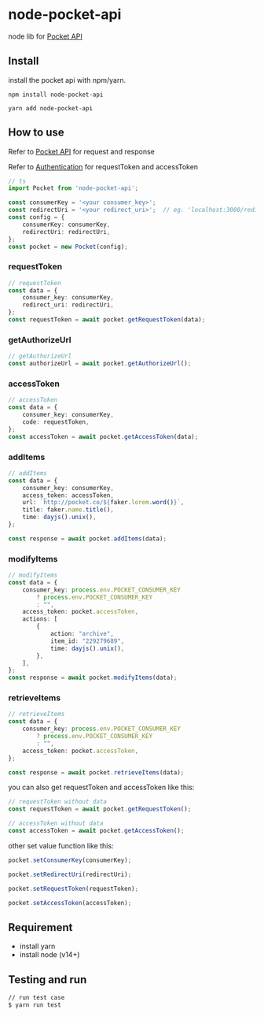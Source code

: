 # node-pocket-api

node lib for [Pocket API](http://getpocket.com/developer/docs/overview)

## Install

install the pocket api with npm/yarn.

`npm install node-pocket-api`

`yarn add node-pocket-api`

## How to use

Refer to [Pocket API](http://getpocket.com/developer/docs/overview) for request and response

Refer to [Authentication](http://getpocket.com/developer/docs/authentication) for requestToken and accessToken

```typescript
// ts
import Pocket from 'node-pocket-api';

const consumerKey = '<your consumer_key>';
const redirectUri = '<your redirect_uri>';  // eg. 'localhost:3000/redirect'
const config = {
    consumerKey: consumerKey,
    redirectUri: redirectUri,
};
const pocket = new Pocket(config);
```

### requestToken

```typescript
// requestToken
const data = {
    consumer_key: consumerKey,
    redirect_uri: redirectUri,
};
const requestToken = await pocket.getRequestToken(data);
```

### getAuthorizeUrl

```typescript
// getAuthorizeUrl
const authorizeUrl = await pocket.getAuthorizeUrl();
```

### accessToken

```typescript
// accessToken
const data = {
    consumer_key: consumerKey,
    code: requestToken,
};
const accessToken = await pocket.getAccessToken(data);
```

### addItems

```typescript
// addItems
const data = {
    consumer_key: consumerKey,
    access_token: accessToken,
    url: `http://pocket.co/${faker.lorem.word()}`,
    title: faker.name.title(),
    time: dayjs().unix(),
};

const response = await pocket.addItems(data);
```

### modifyItems

```typescript
// modifyItems
const data = {
    consumer_key: process.env.POCKET_CONSUMER_KEY
        ? process.env.POCKET_CONSUMER_KEY
        : "",
    access_token: pocket.accessToken,
    actions: [
        {
            action: "archive",
            item_id: "229279689",
            time: dayjs().unix(),
        },
    ],
};
const response = await pocket.modifyItems(data);
```

### retrieveItems

```typescript
// retrieveItems
const data = {
    consumer_key: process.env.POCKET_CONSUMER_KEY
        ? process.env.POCKET_CONSUMER_KEY
        : "",
    access_token: pocket.accessToken,
};

const response = await pocket.retrieveItems(data);
```

you can also get requestToken and accessToken like this:

```typescript
// requestToken without data
const requestToken = await pocket.getRequestToken();

// accessToken without data
const accessToken = await pocket.getAccessToken();
```

other set value function like this:

```typescript
pocket.setConsumerKey(consumerKey);

pocket.setRedirectUri(redirectUri);

pocket.setRequestToken(requestToken);

pocket.setAccessToken(accessToken);
```

## Requirement

- install yarn
- install node (v14+)

## Testing and run

```zsh
// run test case
$ yarn run test
```
